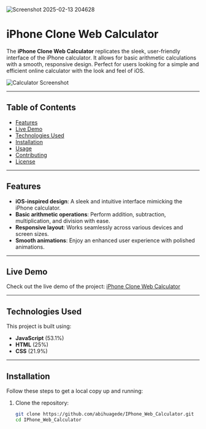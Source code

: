  
 
![Screenshot 2025-02-13 204628](https://github.com/user-attachments/assets/6fdb55e8-0fd2-4b65-9f60-f5861a541b56)

 # iPhone Clone Web Calculator

The **iPhone Clone Web Calculator** replicates the sleek, user-friendly interface of the iPhone calculator. It allows for basic arithmetic calculations with a smooth, responsive design. Perfect for users looking for a simple and efficient online calculator with the look and feel of iOS.

![Calculator Screenshot](path-to-screenshot.png) <!-- Replace with an actual screenshot link -->

---

## Table of Contents

- [Features](#features)
- [Live Demo](#live-demo)
- [Technologies Used](#technologies-used)
- [Installation](#installation)
- [Usage](#usage)
- [Contributing](#contributing)
- [License](#license)

---

## Features

- **iOS-inspired design**: A sleek and intuitive interface mimicking the iPhone calculator.
- **Basic arithmetic operations**: Perform addition, subtraction, multiplication, and division with ease.
- **Responsive layout**: Works seamlessly across various devices and screen sizes.
- **Smooth animations**: Enjoy an enhanced user experience with polished animations.

---

## Live Demo

Check out the live demo of the project: [iPhone Clone Web Calculator](#) <!-- Replace # with the hosted link -->

---

## Technologies Used

This project is built using:

- **JavaScript** (53.1%)
- **HTML** (25%)
- **CSS** (21.9%)

---

## Installation

Follow these steps to get a local copy up and running:

1. Clone the repository:
   ```bash
   git clone https://github.com/abihuagede/IPhone_Web_Calculator.git
   cd IPhone_Web_Calculator

